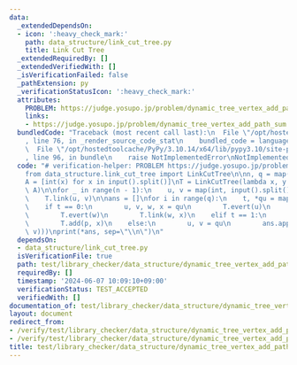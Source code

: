 ```yaml
---
data:
  _extendedDependsOn:
  - icon: ':heavy_check_mark:'
    path: data_structure/link_cut_tree.py
    title: Link Cut Tree
  _extendedRequiredBy: []
  _extendedVerifiedWith: []
  _isVerificationFailed: false
  _pathExtension: py
  _verificationStatusIcon: ':heavy_check_mark:'
  attributes:
    PROBLEM: https://judge.yosupo.jp/problem/dynamic_tree_vertex_add_path_sum
    links:
    - https://judge.yosupo.jp/problem/dynamic_tree_vertex_add_path_sum
  bundledCode: "Traceback (most recent call last):\n  File \"/opt/hostedtoolcache/PyPy/3.10.14/x64/lib/pypy3.10/site-packages/onlinejudge_verify/documentation/build.py\"\
    , line 76, in _render_source_code_stat\n    bundled_code = language.bundle(\n\
    \  File \"/opt/hostedtoolcache/PyPy/3.10.14/x64/lib/pypy3.10/site-packages/onlinejudge_verify/languages/python.py\"\
    , line 96, in bundle\n    raise NotImplementedError\nNotImplementedError\n"
  code: "# verification-helper: PROBLEM https://judge.yosupo.jp/problem/dynamic_tree_vertex_add_path_sum\n\
    from data_structure.link_cut_tree import LinkCutTree\n\nn, q = map(int, input().split())\n\
    A = [int(x) for x in input().split()]\nT = LinkCutTree(lambda x, y: x + y, 0,\
    \ A)\n\nfor _ in range(n - 1):\n    u, v = map(int, input().split())\n    T.evert(u)\n\
    \    T.link(u, v)\n\nans = []\nfor i in range(q):\n    t, *qu = map(int, input().split())\n\
    \    if t == 0:\n        u, v, w, x = qu\n        T.evert(u)\n        T.cut(v)\n\
    \        T.evert(w)\n        T.link(w, x)\n    elif t == 1:\n        p, x = qu\n\
    \        T.add(p, x)\n    else:\n        u, v = qu\n        ans.append(str(T.path_query(u,\
    \ v)))\nprint(*ans, sep=\"\\n\")\n"
  dependsOn:
  - data_structure/link_cut_tree.py
  isVerificationFile: true
  path: test/library_checker/data_structure/dynamic_tree_vertex_add_path_sum.test.py
  requiredBy: []
  timestamp: '2024-06-07 10:09:10+09:00'
  verificationStatus: TEST_ACCEPTED
  verifiedWith: []
documentation_of: test/library_checker/data_structure/dynamic_tree_vertex_add_path_sum.test.py
layout: document
redirect_from:
- /verify/test/library_checker/data_structure/dynamic_tree_vertex_add_path_sum.test.py
- /verify/test/library_checker/data_structure/dynamic_tree_vertex_add_path_sum.test.py.html
title: test/library_checker/data_structure/dynamic_tree_vertex_add_path_sum.test.py
---
```

